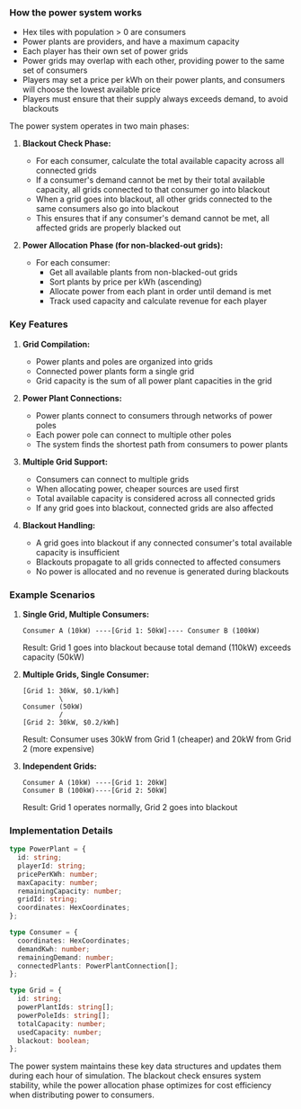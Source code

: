 ### How the power system works

- Hex tiles with population > 0 are consumers
- Power plants are providers, and have a maximum capacity
- Each player has their own set of power grids
- Power grids may overlap with each other, providing power to the same set of consumers
- Players may set a price per kWh on their power plants, and consumers will choose the lowest available price
- Players must ensure that their supply always exceeds demand, to avoid blackouts

The power system operates in two main phases:

1. **Blackout Check Phase:**

   - For each consumer, calculate the total available capacity across all connected grids
   - If a consumer's demand cannot be met by their total available capacity, all grids connected to that consumer go into blackout
   - When a grid goes into blackout, all other grids connected to the same consumers also go into blackout
   - This ensures that if any consumer's demand cannot be met, all affected grids are properly blacked out

2. **Power Allocation Phase (for non-blacked-out grids):**
   - For each consumer:
     - Get all available plants from non-blacked-out grids
     - Sort plants by price per kWh (ascending)
     - Allocate power from each plant in order until demand is met
     - Track used capacity and calculate revenue for each player

### Key Features

1. **Grid Compilation:**

   - Power plants and poles are organized into grids
   - Connected power plants form a single grid
   - Grid capacity is the sum of all power plant capacities in the grid

2. **Power Plant Connections:**

   - Power plants connect to consumers through networks of power poles
   - Each power pole can connect to multiple other poles
   - The system finds the shortest path from consumers to power plants

3. **Multiple Grid Support:**

   - Consumers can connect to multiple grids
   - When allocating power, cheaper sources are used first
   - Total available capacity is considered across all connected grids
   - If any grid goes into blackout, connected grids are also affected

4. **Blackout Handling:**
   - A grid goes into blackout if any connected consumer's total available capacity is insufficient
   - Blackouts propagate to all grids connected to affected consumers
   - No power is allocated and no revenue is generated during blackouts

### Example Scenarios

1. **Single Grid, Multiple Consumers:**

   ```
   Consumer A (10kW) ----[Grid 1: 50kW]---- Consumer B (100kW)
   ```

   Result: Grid 1 goes into blackout because total demand (110kW) exceeds capacity (50kW)

2. **Multiple Grids, Single Consumer:**

   ```
   [Grid 1: 30kW, $0.1/kWh]
            \
   Consumer (50kW)
            /
   [Grid 2: 30kW, $0.2/kWh]
   ```

   Result: Consumer uses 30kW from Grid 1 (cheaper) and 20kW from Grid 2 (more expensive)

3. **Independent Grids:**
   ```
   Consumer A (10kW) ----[Grid 1: 20kW]
   Consumer B (100kW)----[Grid 2: 50kW]
   ```
   Result: Grid 1 operates normally, Grid 2 goes into blackout

### Implementation Details

```typescript
type PowerPlant = {
  id: string;
  playerId: string;
  pricePerKWh: number;
  maxCapacity: number;
  remainingCapacity: number;
  gridId: string;
  coordinates: HexCoordinates;
};

type Consumer = {
  coordinates: HexCoordinates;
  demandKwh: number;
  remainingDemand: number;
  connectedPlants: PowerPlantConnection[];
};

type Grid = {
  id: string;
  powerPlantIds: string[];
  powerPoleIds: string[];
  totalCapacity: number;
  usedCapacity: number;
  blackout: boolean;
};
```

The power system maintains these key data structures and updates them during each hour of simulation. The blackout check ensures system stability, while the power allocation phase optimizes for cost efficiency when distributing power to consumers.
